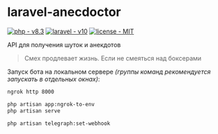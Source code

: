 # laravel-anecdoctor

<p>
    <a href="https://www.php.net/"><img src="https://img.shields.io/static/v1?label=php&message=v8.3&color=4f5b93" alt="php - v8.3"></a>
    <a href="https://laravel.com/"><img src="https://img.shields.io/static/v1?label=laravel&message=v10&color=f5372e" alt="laravel - v10"></a>
    <a href="https://mit-license.org/"><img src="https://img.shields.io/static/v1?label=license&message=MIT&color=green" alt="license - MIT"></a>
</p>

API для получения шуток и анекдотов

> Смех продлевает жизнь. Если не смеяться над боксерами

Запуск бота на локальном сервере *(группы команд рекомендуется запускать в отдельных окнах)*:

```sh
ngrok http 8000

php artisan app:ngrok-to-env
php artisan serve

php artisan telegraph:set-webhook
```
